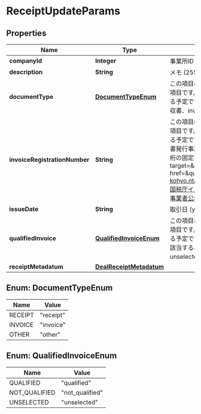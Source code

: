 

# ReceiptUpdateParams


## Properties

Name | Type | Description | Notes
------------ | ------------- | ------------- | -------------
**companyId** | **Integer** | 事業所ID | 
**description** | **String** | メモ (255文字以内) |  [optional]
**documentType** | [**DocumentTypeEnum**](#DocumentTypeEnum) | この項目はインボイス制度で利用する項目です。2023年4月頃から利用できる予定です。 書類の種類（receipt: 領収書、invoice: 請求書、other: その他）  |  [optional]
**invoiceRegistrationNumber** | **String** | この項目はインボイス制度で利用する項目です。2023年4月頃から利用できる予定です。 インボイス制度適格請求書発行事業者登録番号 - 先頭T数字13桁の固定14桁の文字列 &lt;a target&#x3D;\&quot;_blank\&quot; href&#x3D;\&quot;https://www.invoice-kohyo.nta.go.jp/index.html\&quot;&gt;国税庁インボイス制度適格請求書発行事業者公表サイト&lt;/a&gt;  |  [optional]
**issueDate** | **String** | 取引日 (yyyy-mm-dd) | 
**qualifiedInvoice** | [**QualifiedInvoiceEnum**](#QualifiedInvoiceEnum) | この項目はインボイス制度で利用する項目です。2023年4月頃から利用できる予定です。 適格請求書等（qualified: 該当する、not_qualified: 該当しない、unselected: 未選択）  |  [optional]
**receiptMetadatum** | [**DealReceiptMetadatum**](DealReceiptMetadatum.md) |  |  [optional]



## Enum: DocumentTypeEnum

Name | Value
---- | -----
RECEIPT | &quot;receipt&quot;
INVOICE | &quot;invoice&quot;
OTHER | &quot;other&quot;



## Enum: QualifiedInvoiceEnum

Name | Value
---- | -----
QUALIFIED | &quot;qualified&quot;
NOT_QUALIFIED | &quot;not_qualified&quot;
UNSELECTED | &quot;unselected&quot;



